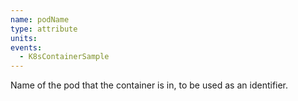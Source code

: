```yaml
---
name: podName
type: attribute
units:
events:
  - K8sContainerSample
---
```


Name of the pod that the container is in, to be used as an identifier.